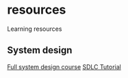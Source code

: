 # resources
Learning resources

## System design
[Full system design course](https://www.educative.io/path/scalability-system-design)
[SDLC Tutorial](https://www.tutorialspoint.com/sdlc/index.htm)

